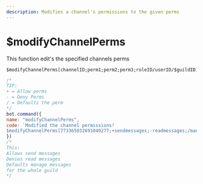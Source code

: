 ```yaml
---
description: Modifies a channel's permissions to the given perms
---
```


# $modifyChannelPerms

This function edit's the specified channels perms

```
$modifyChannelPerms[channelID;perm1;perm2;perm3;roleID/userID/$guildID]
```

```javascript
/*
TIP:
+ = Allow perms
- = Deny Perms
/ = Defaults the perm
*/
bot.command({
name: "modifyChannelPerms",
code: `Modified the channel permissions!
$modifyChannelPerms[773365032691040277;+sendmessages;-readmessages;/managemessages;$guildID]`
})
/*
This:
Allows send messages
Denies read messages
Defaults manage messages
for the whole guild
*/
```
